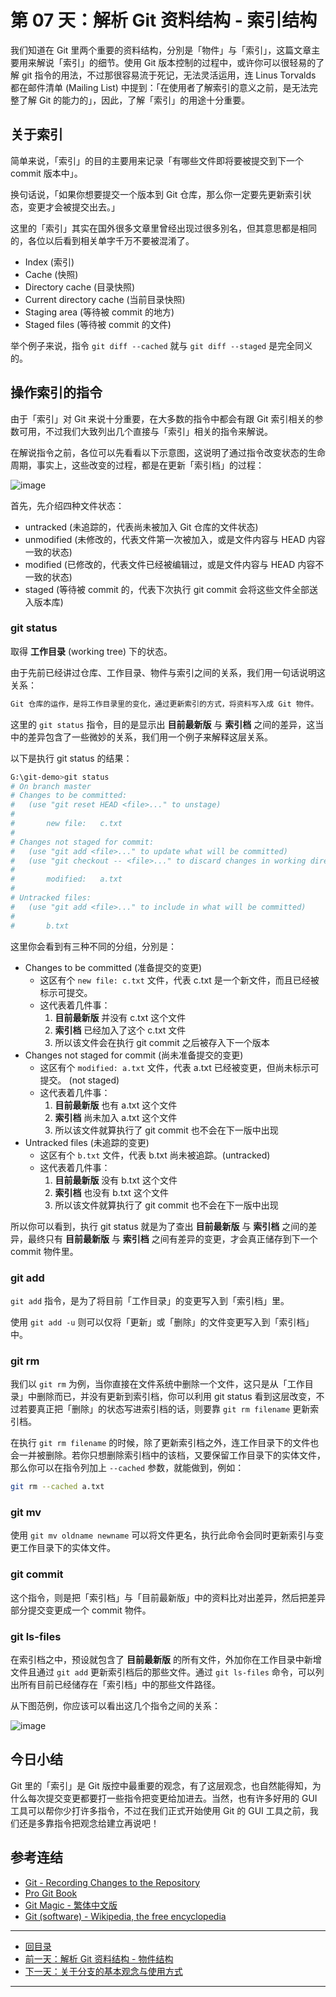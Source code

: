 # 第 07 天：解析 Git 资料结构 - 索引结构

我们知道在 Git 里两个重要的资料结构，分別是「物件」与「索引」，这篇文章主要用来解说「索引」的细节。使用 Git 版本控制的过程中，或许你可以很轻易的了解 git 指令的用法，不过那很容易流于死记，无法灵活运用，连 Linus Torvalds 都在邮件清单 (Mailing List) 中提到：「在使用者了解索引的意义之前，是无法完整了解 Git 的能力的」，因此，了解「索引」的用途十分重要。

## 关于索引

简单来说，「索引」的目的主要用来记录「有哪些文件即将要被提交到下一个 commit 版本中」。

换句话说，「如果你想要提交一个版本到 Git 仓库，那么你一定要先更新索引状态，变更才会被提交出去。」

这里的「索引」其实在国外很多文章里曾经出现过很多別名，但其意思都是相同的，各位以后看到相关单字千万不要被混淆了。

* Index (索引)
* Cache (快照)
* Directory cache (目录快照)
* Current directory cache (当前目录快照)
* Staging area (等待被 commit 的地方)
* Staged files (等待被 commit 的文件)

举个例子来说，指令 `git diff --cached` 就与 `git diff --staged` 是完全同义的。

## 操作索引的指令

由于「索引」对 Git 来说十分重要，在大多数的指令中都会有跟 Git 索引相关的参数可用，不过我们大致列出几个直接与「索引」相关的指令来解说。

在解说指令之前，各位可以先看看以下示意图，这说明了通过指令改变状态的生命周期，事实上，这些改变的过程，都是在更新「索引档」的过程：

![image](figures/07/01.png)

首先，先介绍四种文件状态：

* untracked (未追踪的，代表尚未被加入 Git 仓库的文件状态)
* unmodified (未修改的，代表文件第一次被加入，或是文件内容与 HEAD 内容一致的状态)
* modified (已修改的，代表文件已经被编辑过，或是文件内容与 HEAD 内容不一致的状态)
* staged (等待被 commit 的，代表下次执行 git commit 会将这些文件全部送入版本库)

### git status

取得 **工作目录** (working tree) 下的状态。

由于先前已经讲过仓库、工作目录、物件与索引之间的关系，我们用一句话说明这关系：

```txt
Git 仓库的运作，是将工作目录里的变化，通过更新索引的方式，将资料写入成 Git 物件。
```

这里的 `git status` 指令，目的是显示出 **目前最新版** 与 **索引档** 之间的差异，这当中的差异包含了一些微妙的关系，我们用一个例子来解释这层关系。

以下是执行 git status 的结果：

```sh
G:\git-demo>git status
# On branch master
# Changes to be committed:
#   (use "git reset HEAD <file>..." to unstage)
#
#       new file:   c.txt
#
# Changes not staged for commit:
#   (use "git add <file>..." to update what will be committed)
#   (use "git checkout -- <file>..." to discard changes in working directory)
#
#       modified:   a.txt
#
# Untracked files:
#   (use "git add <file>..." to include in what will be committed)
#
#       b.txt
```

这里你会看到有三种不同的分组，分別是：

* Changes to be committed (准备提交的变更)
  * 这区有个 `new file: c.txt` 文件，代表 c.txt 是一个新文件，而且已经被标示可提交。
  * 这代表着几件事：
    1. **目前最新版** 并没有 c.txt 这个文件
    2. **索引档** 已经加入了这个 c.txt 文件
    3. 所以该文件会在执行 git commit 之后被存入下一个版本
* Changes not staged for commit (尚未准备提交的变更)
  * 这区有个 `modified: a.txt` 文件，代表 a.txt 已经被变更，但尚未标示可提交。 (not staged)
  * 这代表着几件事：
    1. **目前最新版** 也有 a.txt 这个文件
    2. **索引档** 尚未加入 a.txt 这个文件
    3. 所以该文件就算执行了 git commit 也不会在下一版中出现
* Untracked files (未追踪的变更)
  * 这区有个 `b.txt` 文件，代表 b.txt 尚未被追踪。(untracked)
  * 这代表着几件事：
    1. **目前最新版** 没有 b.txt 这个文件
    2. **索引档** 也没有 b.txt 这个文件
    3. 所以该文件就算执行了 git commit 也不会在下一版中出现

所以你可以看到，执行 git status 就是为了查出 **目前最新版** 与 **索引档** 之间的差异，最终只有 **目前最新版** 与 **索引档** 之间有差异的变更，才会真正储存到下一个 commit 物件里。

### git add

`git add` 指令，是为了将目前「工作目录」的变更写入到「索引档」里。

使用 `git add -u` 则可以仅将「更新」或「删除」的文件变更写入到「索引档」中。

### git rm

我们以 `git rm` 为例，当你直接在文件系统中删除一个文件，这只是从「工作目录」中删除而已，并没有更新到索引档，你可以利用 git status 看到这层改变，不过若要真正把「删除」的状态写进索引档的话，则要靠 `git rm filename` 更新索引档。

在执行 `git rm filename` 的时候，除了更新索引档之外，连工作目录下的文件也会一并被删除。若你只想删除索引档中的该档，又要保留工作目录下的实体文件，那么你可以在指令列加上 `--cached` 参数，就能做到，例如：

```sh
git rm --cached a.txt
```

### git mv

使用 `git mv oldname newname` 可以将文件更名，执行此命令会同时更新索引与变更工作目录下的实体文件。

### git commit

这个指令，则是把「索引档」与「目前最新版」中的资料比对出差异，然后把差异部分提交变更成一个 commit 物件。

### git ls-files

在索引档之中，预设就包含了 **目前最新版** 的所有文件，外加你在工作目录中新增文件且通过 `git add` 更新索引档后的那些文件。通过 `git ls-files` 命令，可以列出所有目前已经储存在「索引档」中的那些文件路径。

从下图范例，你应该可以看出这几个指令之间的关系：

![image](figures/07/02.png)

## 今日小结

Git 里的「索引」是 Git 版控中最重要的观念，有了这层观念，也自然能得知，为什么每次提交变更都要打一些指令把变更给加进去。当然，也有许多好用的 GUI 工具可以帮你少打许多指令，不过在我们正式开始使用 Git 的 GUI 工具之前，我们还是多靠指令把观念给建立再说吧！

## 参考连结

* [Git - Recording Changes to the Repository](https://git-scm.com/book/en/Git-Basics-Recording-Changes-to-the-Repository)
* [Pro Git Book](https://progit.org/)
* [Git Magic - 繁体中文版](https://www-cs-students.stanford.edu/~blynn/gitmagic/intl/zh_tw/)
* [Git (software) - Wikipedia, the free encyclopedia](https://en.wikipedia.org/wiki/Git_(software) "Git (software) - Wikipedia, the free encyclopedia")

---

* [回目录](README.md)
* [前一天：解析 Git 资料结构 - 物件结构](06.md)
* [下一天：关于分支的基本观念与使用方式](08.md)

---
